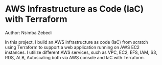 # AWS Infrastructure as Code (IaC) with Terraform
Author: Nsimba Zebedi

In this project, I build an AWS infrastructure as code (IaC) from scratch using Terraform to support a web application running on AWS EC2 instances.
I utilize different AWS services, such as VPC, EC2, EFS, IAM, S3, RDS, ALB, Autoscaling both via AWS console and IaC with Terraform.
